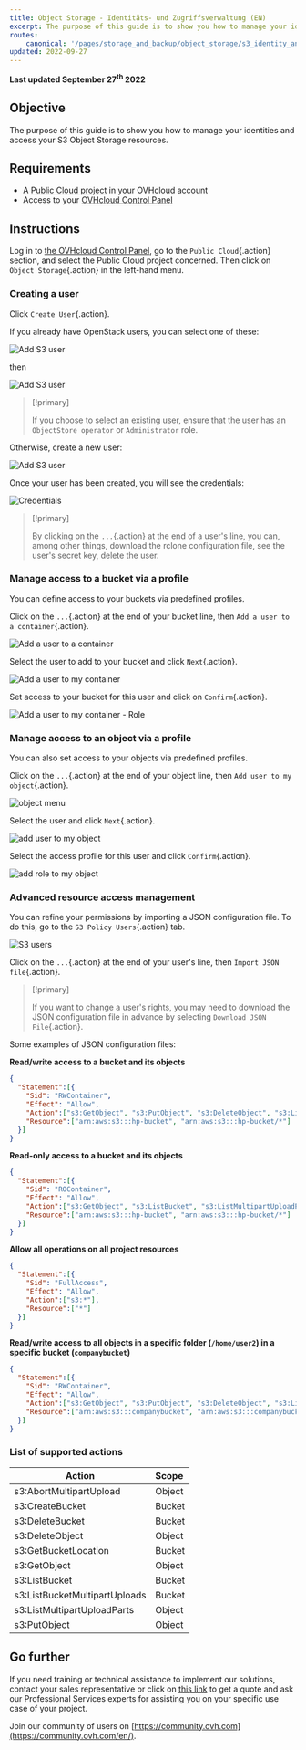 ```yaml
---
title: Object Storage - Identitäts- und Zugriffsverwaltung (EN)
excerpt: The purpose of this guide is to show you how to manage your identities and access your S3 Object Storage resources
routes:
    canonical: '/pages/storage_and_backup/object_storage/s3_identity_and_access_management'
updated: 2022-09-27
---
```


**Last updated September 27<sup>th</sup> 2022**

## Objective

The purpose of this guide is to show you how to manage your identities and access your S3 Object Storage resources.

## Requirements

- A [Public Cloud project](https://www.ovhcloud.com/de/public-cloud/) in your OVHcloud account
- Access to your [OVHcloud Control Panel](https://www.ovh.com/auth/?action=gotomanager&from=https://www.ovh.de/&ovhSubsidiary=de)

## Instructions

Log in to [the OVHcloud Control Panel](https://www.ovh.com/auth/?action=gotomanager&from=https://www.ovh.de/&ovhSubsidiary=de), go to the `Public Cloud`{.action} section, and select the Public Cloud project concerned. Then click on `Object Storage`{.action} in the left-hand menu.

### Creating a user

Click `Create User`{.action}.

If you already have OpenStack users, you can select one of these:

![Add S3 user](images/highperf-identity-and-access-management-20220928085304931.png)

then

![Add S3 user](images/highperf-identity-and-access-management-2022092808554688.png)

> [!primary]
>
> If you choose to select an existing user, ensure that the user has an `ObjectStore operator` or `Administrator` role.
>

Otherwise, create a new user:

![Add S3 user](images/highperf-identity-and-access-management-20220928085501719.png)

Once your user has been created, you will see the credentials:

![Credentials](images/highperf-identity-and-access-management-20220928085714656.png)

> [!primary]
>
> By clicking on the `...`{.action} at the end of a user's line, you can, among other things, download the rclone configuration file, see the user's secret key, delete the user.
>

### Manage access to a bucket via a profile

You can define access to your buckets via predefined profiles.

Click on the `...`{.action} at the end of your bucket line, then `Add a user to a container`{.action}.

![Add a user to a container](images/highperf-identity-and-access-management-20220928090844174.png)

Select the user to add to your bucket and click `Next`{.action}.

![Add a user to my container](images/highperf-identity-and-access-management-20220928083641625.png)

Set access to your bucket for this user and click on `Confirm`{.action}.

![Add a user to my container - Role](images/highperf-identity-and-access-management-20220928083800300.png)

### Manage access to an object via a profile

You can also set access to your objects via predefined profiles.

Click on the `...`{.action} at the end of your object line, then `Add user to my object`{.action}.

![object menu](images/highperf-identity-and-access-management-20220928084137918.png)

Select the user and click `Next`{.action}.

![add user to my object](images/highperf-identity-and-access-management-20220928084222940.png)

Select the access profile for this user and click `Confirm`{.action}.

![add role to my object](images/highperf-identity-and-access-management-20220928084308265.png)

### Advanced resource access management

You can refine your permissions by importing a JSON configuration file. To do this, go to the `S3 Policy Users`{.action} tab.

![S3 users](images/highperf-identity-and-access-management-20220928084435242.png)

Click on the `...`{.action} at the end of your user's line, then `Import JSON file`{.action}.

> [!primary]
>
> If you want to change a user's rights, you may need to download the JSON configuration file in advance by selecting `Download JSON File`{.action}.
>

Some examples of JSON configuration files:

**Read/write access to a bucket and its objects**

```json
{
  "Statement":[{
    "Sid": "RWContainer",
    "Effect": "Allow",
    "Action":["s3:GetObject", "s3:PutObject", "s3:DeleteObject", "s3:ListBucket", "s3:ListMultipartUploadParts", "s3:ListBucketMultipartUploads", "s3:AbortMultipartUpload", "s3:GetBucketLocation"],
    "Resource":["arn:aws:s3:::hp-bucket", "arn:aws:s3:::hp-bucket/*"]
  }]
}
```

**Read-only access to a bucket and its objects**

```json
{
  "Statement":[{
    "Sid": "ROContainer",
    "Effect": "Allow",
    "Action":["s3:GetObject", "s3:ListBucket", "s3:ListMultipartUploadParts", "s3:ListBucketMultipartUploads"],
    "Resource":["arn:aws:s3:::hp-bucket", "arn:aws:s3:::hp-bucket/*"]
  }]
}
```

**Allow all operations on all project resources**

```json
{
  "Statement":[{
    "Sid": "FullAccess",
    "Effect": "Allow",
    "Action":["s3:*"],
    "Resource":["*"]
  }]
}
```

**Read/write access to all objects in a specific folder (`/home/user2`) in a specific bucket (`companybucket`)**

```json
{
  "Statement":[{
    "Sid": "RWContainer",
    "Effect": "Allow",
    "Action":["s3:GetObject", "s3:PutObject", "s3:DeleteObject", "s3:ListBucket", "s3:ListMultipartUploadParts", "s3:ListBucketMultipartUploads", "s3:AbortMultipartUpload", "s3:GetBucketLocation"],
    "Resource":["arn:aws:s3:::companybucket", "arn:aws:s3:::companybucket/home/user2/*"]
  }]
}
```


### List of supported actions

| Action | Scope |
|------|:------|
| s3:AbortMultipartUpload | Object |
| s3:CreateBucket | Bucket |
| s3:DeleteBucket | Bucket |
| s3:DeleteObject | Object |
| s3:GetBucketLocation | Bucket |
| s3:GetObject | Object |
| s3:ListBucket | Bucket |
| s3:ListBucketMultipartUploads | Bucket |
| s3:ListMultipartUploadParts | Object |
| s3:PutObject | Object |

## Go further

If you need training or technical assistance to implement our solutions, contact your sales representative or click on [this link](https://www.ovhcloud.com/de/professional-services/) to get a quote and ask our Professional Services experts for assisting you on your specific use case of your project.

Join our community of users on [https://community.ovh.com](https://community.ovh.com/en/).
